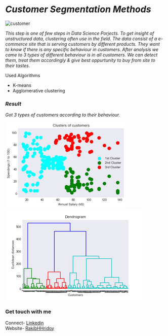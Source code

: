 # *Customer Segmentation Methods*
![customer](https://blog.intercomassets.com/blog/wp-content/uploads/2020/10/Customer-segmentation-performance-matrix.png)

*This step is one of few steps in Data Science Porjects. To get insight of unstructured data, clustering often use in the field. The data consist of a e-commerce site that is serving customers by different products. They want to know if there is any specific behaviour in customers. After analysis we came to 3 types of different behaviour is in all customers. We can detect them, treat them accordingly & give best oppurtunity to buy from site to their tastes.*

Used Algorithms
  - K-means 
  - Agglomerative clustering


### *Result*
*Got 3 types of customers according to their behaviour.*
   
![cluster](Graphs/cluster.png)
![cluster](Graphs/dendogram.png)





### Get touch with me

Connect- [Linkedin](https://linkedin.com/in/rakibhhridoy) <br>
Website- [RakibHHridoy](https://rakibhhridoy.github.io) 
